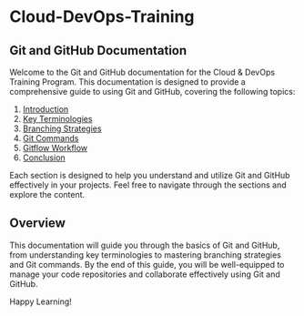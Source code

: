 # Cloud-DevOps-Training

## Git and GitHub Documentation

Welcome to the Git and GitHub documentation for the Cloud & DevOps Training Program. This documentation is designed to provide a comprehensive guide to using Git and GitHub, covering the following topics:

1. [Introduction](Introduction.md)
2. [Key Terminologies](Key_Terminologies.md)
3. [Branching Strategies](Branching_Strategies.md)
4. [Git Commands](Git_Commands.md)
5. [Gitflow Workflow](Gitflow_Workflow.md)
6. [Conclusion](Conclusion.md)

Each section is designed to help you understand and utilize Git and GitHub effectively in your projects. Feel free to navigate through the sections and explore the content.

## Overview

This documentation will guide you through the basics of Git and GitHub, from understanding key terminologies to mastering branching strategies and Git commands. By the end of this guide, you will be well-equipped to manage your code repositories and collaborate effectively using Git and GitHub.

Happy Learning!
